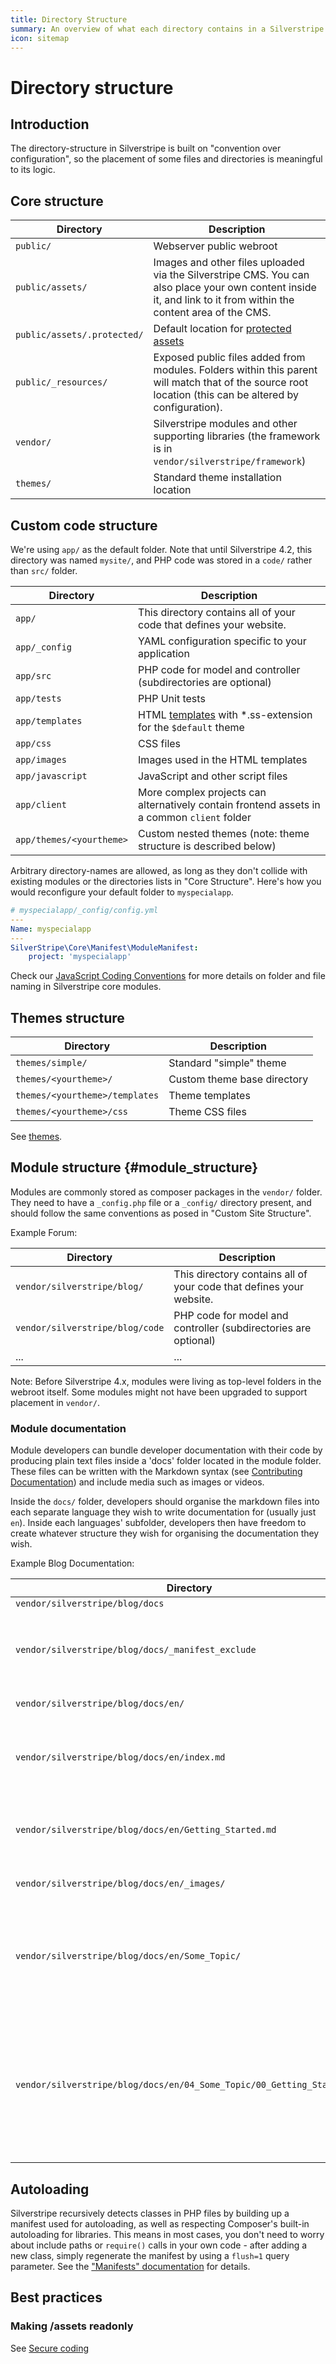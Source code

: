 ```yaml
---
title: Directory Structure
summary: An overview of what each directory contains in a Silverstripe CMS installation
icon: sitemap
---
```


# Directory structure

## Introduction

The directory-structure in Silverstripe is built on "convention over configuration", so the placement of some files and
directories is meaningful to its logic.

## Core structure

Directory            | Description
---------            | -----------
`public/`            | Webserver public webroot
`public/assets/`     | Images and other files uploaded via the Silverstripe CMS. You can also place your own content inside it, and link to it from within the content area of the CMS.
`public/assets/.protected/` | Default location for [protected assets](/developer_guides/files/file_security)
`public/_resources/` | Exposed public files added from modules. Folders within this parent will match that of the source root location (this can be altered by configuration).
`vendor/`            | Silverstripe modules and other supporting libraries (the framework is in `vendor/silverstripe/framework`)
`themes/`            | Standard theme installation location

## Custom code structure

We're using `app/` as the default folder. Note that until Silverstripe 4.2, this directory was named `mysite/`, and PHP
code was stored in a `code/` rather than `src/` folder.

| Directory             | Description                                                         |
| ---------             | -----------                                                         |
| `app/`           | This directory contains all of your code that defines your website. |
| `app/_config`    | YAML configuration specific to  your application                    |
| `app/src`        | PHP code for model and controller (subdirectories are optional)     |
| `app/tests`      | PHP Unit tests                                                      |
| `app/templates`  | HTML [templates](/developer_guides/templates) with *.ss-extension for the `$default` theme   |
| `app/css`        | CSS files                                                           |
| `app/images`     | Images used in the HTML templates                                   |
| `app/javascript` | JavaScript and other script files                                   |
| `app/client`     | More complex projects can alternatively contain frontend assets in a common `client` folder |
| `app/themes/<yourtheme>` | Custom nested themes (note: theme structure is described below)     |

Arbitrary directory-names are allowed, as long as they don't collide with existing modules or the directories lists in
"Core Structure". Here's how you would reconfigure your default folder to `myspecialapp`.

```yml
# myspecialapp/_config/config.yml
---
Name: myspecialapp
---
SilverStripe\Core\Manifest\ModuleManifest:
    project: 'myspecialapp'
```

Check our [JavaScript Coding Conventions](javascript_coding_conventions) for more details on folder and file naming in
Silverstripe core modules.

## Themes structure

| Directory                       | Description                                                     |
 | ------------------              | ---------------------------                                     |
| `themes/simple/`                | Standard "simple" theme                                         |
| `themes/<yourtheme>/`           | Custom theme base directory                                     |
| `themes/<yourtheme>/templates`  | Theme templates                                                 |
| `themes/<yourtheme>/css`        | Theme CSS files                                                 |

See [themes](/developer_guides/templates/themes).

## Module structure {#module_structure}

Modules are commonly stored as composer packages in the `vendor/` folder. They need to have a `_config.php` file or
a `_config/` directory present, and should follow the same conventions as posed in "Custom Site Structure".

Example Forum:

| Directory  | Description                                                         |
 | ---------  | -----------                                                         |
| `vendor/silverstripe/blog/`| This directory contains all of your code that defines your website. |
| `vendor/silverstripe/blog/code` | PHP code for model and controller (subdirectories are optional)     |
| ...        | ...                                                                 |

Note: Before Silverstripe 4.x, modules were living as top-level folders in the webroot itself. Some modules might not
have been upgraded to support placement in `vendor/`.

### Module documentation

Module developers can bundle developer documentation with their code by producing plain text files inside a 'docs'
folder located in the module folder. These files can be written with the Markdown syntax
(see [Contributing Documentation](/contributing/documentation))
and include media such as images or videos.

Inside the `docs/` folder, developers should organise the markdown files into each separate language they wish to write
documentation for (usually just `en`). Inside each languages' subfolder, developers then have freedom to create whatever
structure they wish for organising the documentation they wish.

Example Blog Documentation:

| Directory  | Description                                                         |
 | ---------  | -----------                                                         |
| `vendor/silverstripe/blog/docs` | |
| `vendor/silverstripe/blog/docs/_manifest_exclude` | Empty file to signify that Silverstripe does not need to load classes from this folder |
| `vendor/silverstripe/blog/docs/en/`       | English documentation  |
| `vendor/silverstripe/blog/docs/en/index.md`    | Documentation homepage. Should provide an introduction and links to remaining docs |
| `vendor/silverstripe/blog/docs/en/Getting_Started.md` | Documentation page. Naming convention is Uppercase and underscores. |
| `vendor/silverstripe/blog/docs/en/_images/` | Folder to store any images or media |
| `vendor/silverstripe/blog/docs/en/Some_Topic/` | You can organise documentation into nested folders. Naming convention is Uppercase and underscores. |
| `vendor/silverstripe/blog/docs/en/04_Some_Topic/00_Getting_Started.md`|Structure is created by use of numbered prefixes. This applies to nested folders and documentations pages, index.md should not have a prefix.|

## Autoloading

Silverstripe recursively detects classes in PHP files by building up a manifest used for autoloading, as well as
respecting Composer's built-in autoloading for libraries. This means in most cases, you don't need to worry about
include paths or `require()` calls in your own code - after adding a new class, simply regenerate the manifest by using
a `flush=1` query parameter. See the ["Manifests" documentation](/developer_guides/execution_pipeline/manifests) for
details.

## Best practices

### Making /assets readonly

See [Secure coding](/developer_guides/security/secure_coding#filesystem)
